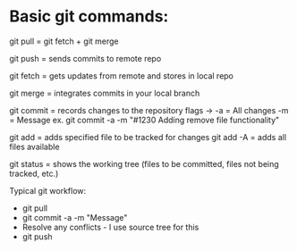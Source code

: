 # Basic git commands:

git pull = git fetch + git merge

git push = sends commits to remote repo

git fetch = gets updates from remote and stores in local repo

git merge = integrates commits in your local branch

git commit = records changes to the repository
flags ->
-a = All changes
-m = Message
ex. git commit -a -m "#1230 Adding remove file functionality"

git add = adds specified file to be tracked for changes
git add -A = adds all files available

git status = shows the working tree (files to be committed, files not being tracked, etc.)

Typical git workflow:
- git pull
- git commit -a -m "Message"
- Resolve any conflicts - I use source tree for this
- git push
